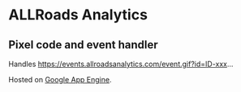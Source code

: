 # ALLRoads Analytics

## Pixel code and event handler

Handles https://events.allroadsanalytics.com/event.gif?id=ID-xxx...

Hosted on [Google App Engine](https://console.cloud.google.com/appengine/services?project=probable-skill-330219).
